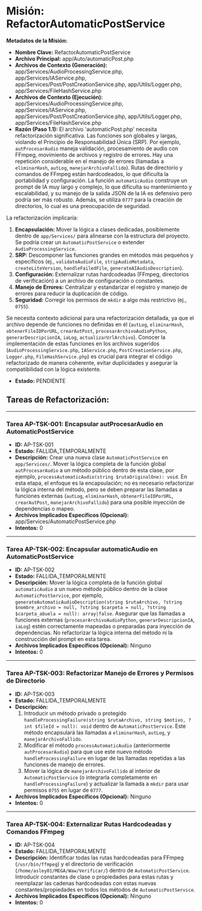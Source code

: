 # Misión: RefactorAutomaticPostService

**Metadatos de la Misión:**
- **Nombre Clave:** RefactorAutomaticPostService
- **Archivo Principal:** app/Auto/automaticPost.php
- **Archivos de Contexto (Generación):** app/Services/AudioProcessingService.php, app/Services/IAService.php, app/Services/Post/PostCreationService.php, app/Utils/Logger.php, app/Services/FileHashService.php
- **Archivos de Contexto (Ejecución):** app/Services/AudioProcessingService.php, app/Services/IAService.php, app/Services/Post/PostCreationService.php, app/Utils/Logger.php, app/Services/FileHashService.php
- **Razón (Paso 1.1):** El archivo 'automaticPost.php' necesita refactorización significativa. Las funciones son globales y largas, violando el Principio de Responsabilidad Única (SRP). Por ejemplo, `autProcesarAudio` maneja validación, procesamiento de audio con FFmpeg, movimiento de archivos y registro de errores. Hay una repetición considerable en el manejo de errores (llamadas a `eliminarHash`, `autLog`, `manejarArchivoFallido`). Rutas de directorio y comandos de FFmpeg están hardcodeados, lo que dificulta la portabilidad y configuración. La función `automaticAudio` construye un prompt de IA muy largo y complejo, lo que dificulta su mantenimiento y escalabilidad, y su manejo de la salida JSON de la IA es defensivo pero podría ser más robusto. Además, se utiliza `0777` para la creación de directorios, lo cual es una preocupación de seguridad. 

La refactorización implicaría: 
1.  **Encapsulación:** Mover la lógica a clases dedicadas, posiblemente dentro de `app/Services/` para alinearse con la estructura del proyecto. Se podría crear un `AutomaticPostService` o extender `AudioProcessingService`. 
2.  **SRP:** Descomponer las funciones grandes en métodos más pequeños y específicos (ej., `validateAudioFile`, `stripAudioMetadata`, `createLiteVersion`, `handleFailedFile`, `generateAIAudioDescription`). 
3.  **Configuración:** Externalizar rutas hardcodeadas (FFmpeg, directorios de verificación) a un archivo de configuración o constantes. 
4.  **Manejo de Errores:** Centralizar y estandarizar el registro y manejo de errores para reducir la duplicación de código. 
5.  **Seguridad:** Corregir los permisos de `mkdir` a algo más restrictivo (ej., `0755`).

Se necesita contexto adicional para una refactorización detallada, ya que el archivo depende de funciones no definidas en él (`autLog`, `eliminarHash`, `obtenerFileIDPorURL`, `crearAutPost`, `procesarArchivoAudioPython`, `generarDescripcionIA`, `iaLog`, `actualizarUrlArchivo`). Conocer la implementación de estas funciones en los archivos sugeridos (`AudioProcessingService.php`, `IAService.php`, `PostCreationService.php`, `Logger.php`, `FileHashService.php`) es crucial para integrar el código refactorizado de manera coherente, evitar duplicidades y asegurar la compatibilidad con la lógica existente.
- **Estado:** PENDIENTE

## Tareas de Refactorización:
---
### Tarea AP-TSK-001: Encapsular autProcesarAudio en AutomaticPostService
- **ID:** AP-TSK-001
- **Estado:** FALLIDA_TEMPORALMENTE
- **Descripción:** Crear una nueva clase `AutomaticPostService` en `app/Services/`. Mover la lógica completa de la función global `autProcesarAudio` a un método público dentro de esta clase, por ejemplo, `processAutomaticAudio(string $rutaOriginalOne): void`. En esta etapa, el enfoque es la encapsulación; no es necesario refactorizar la lógica interna del método, pero se deben preparar las llamadas a funciones externas (`autLog`, `eliminarHash`, `obtenerFileIDPorURL`, `crearAutPost`, `manejarArchivoFallido`) para una posible inyección de dependencias o mapeo.
- **Archivos Implicados Específicos (Opcional):** app/Services/AutomaticPostService.php
- **Intentos:** 0
---
### Tarea AP-TSK-002: Encapsular automaticAudio en AutomaticPostService
- **ID:** AP-TSK-002
- **Estado:** FALLIDA_TEMPORALMENTE
- **Descripción:** Mover la lógica completa de la función global `automaticAudio` a un nuevo método público dentro de la clase `AutomaticPostService`, por ejemplo, `generateAutomaticAudioDescription(string $rutaArchivo, ?string $nombre_archivo = null, ?string $carpeta = null, ?string $carpeta_abuela = null): array|false`. Asegurar que las llamadas a funciones externas (`procesarArchivoAudioPython`, `generarDescripcionIA`, `iaLog`) estén correctamente mapeadas o preparadas para inyección de dependencias. No refactorizar la lógica interna del método ni la construcción del prompt en esta tarea.
- **Archivos Implicados Específicos (Opcional):** Ninguno
- **Intentos:** 0
---
### Tarea AP-TSK-003: Refactorizar Manejo de Errores y Permisos de Directorio
- **ID:** AP-TSK-003
- **Estado:** FALLIDA_TEMPORALMENTE
- **Descripción:** 
  1.  Introducir un método privado o protegido `handleProcessingFailure(string $rutaArchivo, string $motivo, ?int $fileId = null): void` dentro de `AutomaticPostService`. Este método encapsulará las llamadas a `eliminarHash`, `autLog`, y `manejarArchivoFallido`.
  2.  Modificar el método `processAutomaticAudio` (anteriormente `autProcesarAudio`) para que use este nuevo método `handleProcessingFailure` en lugar de las llamadas repetidas a las funciones de manejo de errores.
  3.  Mover la lógica de `manejarArchivoFallido` al interior de `AutomaticPostService` (o integrarla completamente en `handleProcessingFailure`) y actualizar la llamada a `mkdir` para usar permisos `0755` en lugar de `0777`.
- **Archivos Implicados Específicos (Opcional):** Ninguno
- **Intentos:** 0
---
### Tarea AP-TSK-004: Externalizar Rutas Hardcodeadas y Comandos FFmpeg
- **ID:** AP-TSK-004
- **Estado:** FALLIDA_TEMPORALMENTE
- **Descripción:** Identificar todas las rutas hardcodeadas para FFmpeg (`/usr/bin/ffmpeg`) y el directorio de verificación (`/home/asley01/MEGA/Waw/Verificar/`) dentro de `AutomaticPostService`. Introducir constantes de clase o propiedades para estas rutas y reemplazar las cadenas hardcodeadas con estas nuevas constantes/propiedades en todos los métodos de `AutomaticPostService`.
- **Archivos Implicados Específicos (Opcional):** Ninguno
- **Intentos:** 0